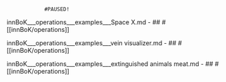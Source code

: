 				#PAUSED!











innBoK___operations___examples___Space X.md	- ## #[[innBoK/operations]]


innBoK___operations___examples___vein visualizer.md	- ## #[[innBoK/operations]]


innBoK___operations___examples___extinguished animals meat.md	- ## #[[innBoK/operations]]












